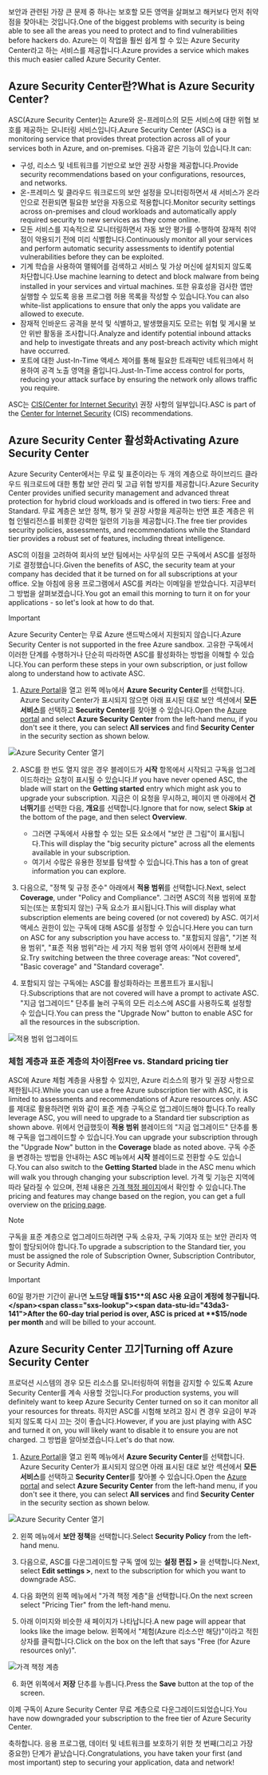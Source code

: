 <span data-ttu-id="43da3-101">보안과 관련된 가장 큰 문제 중 하나는 보호할 모든 영역을 살펴보고 해커보다 먼저 취약점을 찾아내는 것입니다.</span><span class="sxs-lookup"><span data-stu-id="43da3-101">One of the biggest problems with security is being able to see all the areas you need to protect and to find vulnerabilities before hackers do.</span></span> <span data-ttu-id="43da3-102">Azure는 이 작업을 훨씬 쉽게 할 수 있는 Azure Security Center라고 하는 서비스를 제공합니다.</span><span class="sxs-lookup"><span data-stu-id="43da3-102">Azure provides a service which makes this much easier called Azure Security Center.</span></span>

## <a name="what-is-azure-security-center"></a><span data-ttu-id="43da3-103">Azure Security Center란?</span><span class="sxs-lookup"><span data-stu-id="43da3-103">What is Azure Security Center?</span></span>

<span data-ttu-id="43da3-104">ASC(Azure Security Center)는 Azure와 온-프레미스의 모든 서비스에 대한 위협 보호를 제공하는 모니터링 서비스입니다.</span><span class="sxs-lookup"><span data-stu-id="43da3-104">Azure Security Center (ASC) is a monitoring service that provides threat protection across all of your services both in Azure, and on-premises.</span></span> <span data-ttu-id="43da3-105">다음과 같은 기능이 있습니다.</span><span class="sxs-lookup"><span data-stu-id="43da3-105">It can:</span></span>

- <span data-ttu-id="43da3-106">구성, 리소스 및 네트워크를 기반으로 보안 권장 사항을 제공합니다.</span><span class="sxs-lookup"><span data-stu-id="43da3-106">Provide security recommendations based on your configurations, resources, and networks.</span></span>
- <span data-ttu-id="43da3-107">온-프레미스 및 클라우드 워크로드의 보안 설정을 모니터링하면서 새 서비스가 온라인으로 전환되면 필요한 보안을 자동으로 적용합니다.</span><span class="sxs-lookup"><span data-stu-id="43da3-107">Monitor security settings across on-premises and cloud workloads and automatically apply required security to new services as they come online.</span></span>
- <span data-ttu-id="43da3-108">모든 서비스를 지속적으로 모니터링하면서 자동 보안 평가를 수행하여 잠재적 취약점이 악용되기 전에 미리 식별합니다.</span><span class="sxs-lookup"><span data-stu-id="43da3-108">Continuously monitor all your services and perform automatic security assessments to identify potential vulnerabilities before they can be exploited.</span></span>
- <span data-ttu-id="43da3-109">기계 학습을 사용하여 맬웨어를 검색하고 서비스 및 가상 머신에 설치되지 않도록 차단합니다.</span><span class="sxs-lookup"><span data-stu-id="43da3-109">Use machine learning to detect and block malware from being installed in your services and virtual machines.</span></span> <span data-ttu-id="43da3-110">또한 유효성을 검사한 앱만 실행할 수 있도록 응용 프로그램 허용 목록을 작성할 수 있습니다.</span><span class="sxs-lookup"><span data-stu-id="43da3-110">You can also white-list applications to ensure that only the apps you validate are allowed to execute.</span></span>
- <span data-ttu-id="43da3-111">잠재적 인바운드 공격을 분석 및 식별하고, 발생했을지도 모르는 위협 및 게시물 보안 위반 활동을 조사합니다.</span><span class="sxs-lookup"><span data-stu-id="43da3-111">Analyze and identify potential inbound attacks and help to investigate threats and any post-breach activity which might have occurred.</span></span>
- <span data-ttu-id="43da3-112">포트에 대한 Just-In-Time 액세스 제어를 통해 필요한 트래픽만 네트워크에서 허용하여 공격 노출 영역을 줄입니다.</span><span class="sxs-lookup"><span data-stu-id="43da3-112">Just-In-Time access control for ports, reducing your attack surface by ensuring the network only allows traffic you require.</span></span>

<span data-ttu-id="43da3-113">ASC는 [CIS(Center for Internet Security)](https://www.cisecurity.org/cis-benchmarks/) 권장 사항의 일부입니다.</span><span class="sxs-lookup"><span data-stu-id="43da3-113">ASC is part of the [Center for Internet Security](https://www.cisecurity.org/cis-benchmarks/) (CIS) recommendations.</span></span>

## <a name="activating-azure-security-center"></a><span data-ttu-id="43da3-114">Azure Security Center 활성화</span><span class="sxs-lookup"><span data-stu-id="43da3-114">Activating Azure Security Center</span></span>

<span data-ttu-id="43da3-115">Azure Security Center에서는 무료 및 표준이라는 두 개의 계층으로 하이브리드 클라우드 워크로드에 대한 통합 보안 관리 및 고급 위협 방지를 제공합니다.</span><span class="sxs-lookup"><span data-stu-id="43da3-115">Azure Security Center provides unified security management and advanced threat protection for hybrid cloud workloads and is offered in two tiers: Free and Standard.</span></span> <span data-ttu-id="43da3-116">무료 계층은 보안 정책, 평가 및 권장 사항을 제공하는 반면 표준 계층은 위협 인텔리전스를 비롯한 강력한 일련의 기능을 제공합니다.</span><span class="sxs-lookup"><span data-stu-id="43da3-116">The free tier provides security policies, assessments, and recommendations while the Standard tier provides a robust set of features, including threat intelligence.</span></span>

<span data-ttu-id="43da3-117">ASC의 이점을 고려하여 회사의 보안 팀에서는 사무실의 모든 구독에서 ASC를 설정하기로 결정했습니다.</span><span class="sxs-lookup"><span data-stu-id="43da3-117">Given the benefits of ASC, the security team at your company has decided that it be turned on for all subscriptions at your office.</span></span> <span data-ttu-id="43da3-118">오늘 아침에 응용 프로그램에서 ASC를 켜라는 이메일을 받았습니다. 지금부터 그 방법을 살펴보겠습니다.</span><span class="sxs-lookup"><span data-stu-id="43da3-118">You got an email this morning to turn it on for your applications - so let's look at how to do that.</span></span>

> [!IMPORTANT]
> <span data-ttu-id="43da3-119">Azure Security Center는 무료 Azure 샌드박스에서 지원되지 않습니다.</span><span class="sxs-lookup"><span data-stu-id="43da3-119">Azure Security Center is not supported in the free Azure sandbox.</span></span> <span data-ttu-id="43da3-120">고유한 구독에서 이러한 단계를 수행하거나 단순히 따라하면 ASC를 활성화하는 방법을 이해할 수 있습니다.</span><span class="sxs-lookup"><span data-stu-id="43da3-120">You can perform these steps in your own subscription, or just follow along to understand how to activate ASC.</span></span>

1. <span data-ttu-id="43da3-121">[Azure Portal](https://portal.azure.com?azure-portal=true)을 열고 왼쪽 메뉴에서 **Azure Security Center**를 선택합니다. Azure Security Center가 표시되지 않으면 아래 표시된 대로 보안 섹션에서 **모든 서비스**를 선택하고 **Security Center**를 찾아볼 수 있습니다.</span><span class="sxs-lookup"><span data-stu-id="43da3-121">Open the [Azure portal](https://portal.azure.com?azure-portal=true) and select **Azure Security Center** from the left-hand menu, if you don't see it there, you can select **All services** and find **Security Center** in the security section as shown below.</span></span>

![Azure Security Center 열기](../media/2-ASC-Menu.png)

2. <span data-ttu-id="43da3-123">ASC를 한 번도 열지 않은 경우 블레이드가 **시작** 항목에서 시작되고 구독을 업그레이드하라는 요청이 표시될 수 있습니다.</span><span class="sxs-lookup"><span data-stu-id="43da3-123">If you have never opened ASC, the blade will start on the **Getting started** entry which might ask you to upgrade your subscription.</span></span> <span data-ttu-id="43da3-124">지금은 이 요청을 무시하고, 페이지 맨 아래에서 **건너뛰기**를 선택한 다음, **개요**를 선택합니다.</span><span class="sxs-lookup"><span data-stu-id="43da3-124">Ignore that for now, select **Skip** at the bottom of the page, and then select **Overview**.</span></span>
    - <span data-ttu-id="43da3-125">그러면 구독에서 사용할 수 있는 모든 요소에서 "보안 큰 그림"이 표시됩니다.</span><span class="sxs-lookup"><span data-stu-id="43da3-125">This will display the "big security picture" across all the elements available in your subscription.</span></span>
    - <span data-ttu-id="43da3-126">여기서 수많은 유용한 정보를 탐색할 수 있습니다.</span><span class="sxs-lookup"><span data-stu-id="43da3-126">This has a ton of great information you can explore.</span></span>

3. <span data-ttu-id="43da3-127">다음으로, "정책 및 규정 준수" 아래에서 **적용 범위**를 선택합니다.</span><span class="sxs-lookup"><span data-stu-id="43da3-127">Next, select **Coverage**, under "Policy and Compliance".</span></span> <span data-ttu-id="43da3-128">그러면 ASC의 적용 범위에 포함되는(또는 포함되지 않는) 구독 요소가 표시됩니다.</span><span class="sxs-lookup"><span data-stu-id="43da3-128">This will display what subscription elements are being covered (or not covered) by ASC.</span></span> <span data-ttu-id="43da3-129">여기서 액세스 권한이 있는 구독에 대해 ASC를 설정할 수 있습니다.</span><span class="sxs-lookup"><span data-stu-id="43da3-129">Here you can turn on ASC for any subscription you have access to.</span></span> <span data-ttu-id="43da3-130">"포함되지 않음", "기본 적용 범위", "표준 적용 범위"라는 세 가지 적용 범위 영역 사이에서 전환해 보세요.</span><span class="sxs-lookup"><span data-stu-id="43da3-130">Try switching between the three coverage areas: "Not covered", "Basic coverage" and "Standard coverage".</span></span>

4. <span data-ttu-id="43da3-131">포함되지 않는 구독에는 ASC를 활성화하라는 프롬프트가 표시됩니다.</span><span class="sxs-lookup"><span data-stu-id="43da3-131">Subscriptions that are not covered will have a prompt to activate ASC.</span></span> <span data-ttu-id="43da3-132">"지금 업그레이드" 단추를 눌러 구독의 모든 리소스에 ASC를 사용하도록 설정할 수 있습니다.</span><span class="sxs-lookup"><span data-stu-id="43da3-132">You can press the "Upgrade Now" button to enable ASC for all the resources in the subscription.</span></span>

![적용 범위 업그레이드](../media/2-Upgrade-Now.png)

### <a name="free-vs-standard-pricing-tier"></a><span data-ttu-id="43da3-134">체험 계층과 표준 계층의 차이점</span><span class="sxs-lookup"><span data-stu-id="43da3-134">Free vs. Standard pricing tier</span></span>

<span data-ttu-id="43da3-135">ASC에 Azure 체험 계층을 사용할 수 있지만, Azure 리소스의 평가 및 권장 사항으로 제한됩니다.</span><span class="sxs-lookup"><span data-stu-id="43da3-135">While you can use a free Azure subscription tier with ASC, it is limited to assessments and recommendations of Azure resources only.</span></span> <span data-ttu-id="43da3-136">ASC를 제대로 활용하려면 위와 같이 표준 계층 구독으로 업그레이드해야 합니다.</span><span class="sxs-lookup"><span data-stu-id="43da3-136">To really leverage ASC, you will need to upgrade to a Standard tier subscription as shown above.</span></span> <span data-ttu-id="43da3-137">위에서 언급했듯이 **적용 범위** 블레이드의 "지금 업그레이드" 단추를 통해 구독을 업그레이드할 수 있습니다.</span><span class="sxs-lookup"><span data-stu-id="43da3-137">You can upgrade your subscription through the "Upgrade Now" button in the **Coverage** blade as noted above.</span></span> <span data-ttu-id="43da3-138">구독 수준을 변경하는 방법을 안내하는 ASC 메뉴에서 **시작** 블레이드로 전환할 수도 있습니다.</span><span class="sxs-lookup"><span data-stu-id="43da3-138">You can also switch to the **Getting Started** blade in the ASC menu which will walk you through changing your subscription level.</span></span> <span data-ttu-id="43da3-139">가격 및 기능은 지역에 따라 달라질 수 있으며, 전체 내용은 [가격 책정 페이지](https://azure.microsoft.com/pricing/details/security-center/)에서 확인할 수 있습니다.</span><span class="sxs-lookup"><span data-stu-id="43da3-139">The pricing and features may change based on the region, you can get a full overview on the [pricing page](https://azure.microsoft.com/pricing/details/security-center/).</span></span> 

> [!NOTE]
> <span data-ttu-id="43da3-140">구독을 표준 계층으로 업그레이드하려면 구독 소유자, 구독 기여자 또는 보안 관리자 역할이 할당되어야 합니다.</span><span class="sxs-lookup"><span data-stu-id="43da3-140">To upgrade a subscription to the Standard tier, you must be assigned the role of Subscription Owner, Subscription Contributor, or Security Admin.</span></span>

> [!IMPORTANT]
> <span data-ttu-id="43da3-141">60일 평가판 기간이 끝나면 **노드당 매월 $15**의 ASC 사용 요금이 계정에 청구됩니다.</span><span class="sxs-lookup"><span data-stu-id="43da3-141">After the 60-day trial period is over, ASC is priced at **$15/node per month** and will be billed to your account.</span></span>

## <a name="turning-off-azure-security-center"></a><span data-ttu-id="43da3-142">Azure Security Center 끄기</span><span class="sxs-lookup"><span data-stu-id="43da3-142">Turning off Azure Security Center</span></span>

<span data-ttu-id="43da3-143">프로덕션 시스템의 경우 모든 리소스를 모니터링하여 위협을 감지할 수 있도록 Azure Security Center를 계속 사용할 것입니다.</span><span class="sxs-lookup"><span data-stu-id="43da3-143">For production systems, you will definitely want to keep Azure Security Center turned on so it can monitor all your resources for threats.</span></span> <span data-ttu-id="43da3-144">하지만 ASC를 시험해 보려고 잠시 켠 경우 요금이 부과되지 않도록 다시 끄는 것이 좋습니다.</span><span class="sxs-lookup"><span data-stu-id="43da3-144">However, if you are just playing with ASC and turned it on, you will likely want to disable it to ensure you are not charged.</span></span> <span data-ttu-id="43da3-145">그 방법을 알아보겠습니다.</span><span class="sxs-lookup"><span data-stu-id="43da3-145">Let's do that now.</span></span>

1. <span data-ttu-id="43da3-146">[Azure Portal](https://portal.azure.com?azure-portal=true)을 열고 왼쪽 메뉴에서 **Azure Security Center**를 선택합니다. Azure Security Center가 표시되지 않으면 아래 표시된 대로 보안 섹션에서 **모든 서비스**를 선택하고 **Security Center**를 찾아볼 수 있습니다.</span><span class="sxs-lookup"><span data-stu-id="43da3-146">Open the [Azure portal](https://portal.azure.com?azure-portal=true) and select **Azure Security Center** from the left-hand menu, if you don't see it there, you can select **All services** and find **Security Center** in the security section as shown below.</span></span>

![Azure Security Center 열기](../media/2-ASC-Menu.png)

2. <span data-ttu-id="43da3-148">왼쪽 메뉴에서 **보안 정책**을 선택합니다.</span><span class="sxs-lookup"><span data-stu-id="43da3-148">Select **Security Policy** from the left-hand menu.</span></span>

3. <span data-ttu-id="43da3-149">다음으로, ASC를 다운그레이드할 구독 옆에 있는 **설정 편집 >** 을 선택합니다.</span><span class="sxs-lookup"><span data-stu-id="43da3-149">Next, select **Edit settings >**, next to the subscription for which you want to downgrade ASC.</span></span>

4. <span data-ttu-id="43da3-150">다음 화면의 왼쪽 메뉴에서 "가격 책정 계층"을 선택합니다.</span><span class="sxs-lookup"><span data-stu-id="43da3-150">On the next screen select "Pricing Tier" from the left-hand menu.</span></span>

5. <span data-ttu-id="43da3-151">아래 이미지와 비슷한 새 페이지가 나타납니다.</span><span class="sxs-lookup"><span data-stu-id="43da3-151">A new page will appear that looks like the image below.</span></span> <span data-ttu-id="43da3-152">왼쪽에서 "체험(Azure 리소스만 해당)"이라고 적힌 상자를 클릭합니다.</span><span class="sxs-lookup"><span data-stu-id="43da3-152">Click on the box on the left that says "Free (for Azure resources only)".</span></span>

![가격 책정 계층](../media/2-Pricing-Tier.png)

6. <span data-ttu-id="43da3-154">화면 위쪽에서 **저장** 단추를 누릅니다.</span><span class="sxs-lookup"><span data-stu-id="43da3-154">Press the **Save** button at the top of the screen.</span></span>

<span data-ttu-id="43da3-155">이제 구독이 Azure Security Center 무료 계층으로 다운그레이드되었습니다.</span><span class="sxs-lookup"><span data-stu-id="43da3-155">You have now downgraded your subscription to the free tier of Azure Security Center.</span></span>

<span data-ttu-id="43da3-156">축하합니다. 응용 프로그램, 데이터 및 네트워크를 보호하기 위한 첫 번째(그리고 가장 중요한) 단계가 끝났습니다.</span><span class="sxs-lookup"><span data-stu-id="43da3-156">Congratulations, you have taken your first (and most important) step to securing your application, data and network!</span></span>